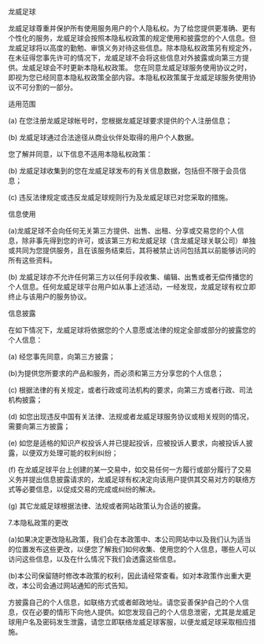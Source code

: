 龙威足球

龙威足球尊重并保护所有使用服务用户的个人隐私权。为了给您提供更准确、更有个性化的服务，龙威足球会按照本隐私权政策的规定使用和披露您的个人信息。但龙威足球将以高度的勤勉、审慎义务对待这些信息。除本隐私权政策另有规定外，在未征得您事先许可的情况下，龙威足球不会将这些信息对外披露或向第三方提供。龙威足球会不时更新本隐私权政策。 您在同意龙威足球服务使用协议之时，即视为您已经同意本隐私权政策全部内容。本隐私权政策属于龙威足球服务使用协议不可分割的一部分。

适用范围

(a) 在您注册龙威足球帐号时，您根据龙威足球要求提供的个人注册信息；

(b) 龙威足球通过合法途径从商业伙伴处取得的用户个人数据。

您了解并同意，以下信息不适用本隐私权政策：

(b) 龙威足球收集到的您在龙威足球发布的有关信息数据，包括但不限于会员信息；

(c) 违反法律规定或违反龙威足球规则行为及龙威足球已对您采取的措施。

信息使用

(a)龙威足球不会向任何无关第三方提供、出售、出租、分享或交易您的个人信息，除非事先得到您的许可，或该第三方和龙威足球（含龙威足球关联公司）单独或共同为您提供服务，且在该服务结束后，其将被禁止访问包括其以前能够访问的所有这些资料。

(b) 龙威足球亦不允许任何第三方以任何手段收集、编辑、出售或者无偿传播您的个人信息。任何龙威足球平台用户如从事上述活动，一经发现，龙威足球有权立即终止与该用户的服务协议。

信息披露

在如下情况下，龙威足球将依据您的个人意愿或法律的规定全部或部分的披露您的个人信息：

(a) 经您事先同意，向第三方披露；

(b)为提供您所要求的产品和服务，而必须和第三方分享您的个人信息；

(c) 根据法律的有关规定，或者行政或司法机构的要求，向第三方或者行政、司法机构披露；

(d) 如您出现违反中国有关法律、法规或者龙威足球服务协议或相关规则的情况，需要向第三方披露；

(e) 如您是适格的知识产权投诉人并已提起投诉，应被投诉人要求，向被投诉人披露，以便双方处理可能的权利纠纷；

(f) 在龙威足球平台上创建的某一交易中，如交易任何一方履行或部分履行了交易义务并提出信息披露请求的，龙威足球有权决定向该用户提供其交易对方的联络方式等必要信息，以促成交易的完成或纠纷的解决。

(g) 其它龙威足球根据法律、法规或者网站政策认为合适的披露。

7.本隐私政策的更改

(a)如果决定更改隐私政策，我们会在本政策中、本公司网站中以及我们认为适当的位置发布这些更改，以便您了解我们如何收集、使用您的个人信息，哪些人可以访问这些信息，以及在什么情况下我们会透露这些信息。

(b)本公司保留随时修改本政策的权利，因此请经常查看。如对本政策作出重大更改，本公司会通过网站通知的形式告知。

方披露自己的个人信息，如联络方式或者邮政地址。请您妥善保护自己的个人信息，仅在必要的情形下向他人提供。如您发现自己的个人信息泄密，尤其是龙威足球用户名及密码发生泄露，请您立即联络龙威足球客服，以便龙威足球采取相应措施。
